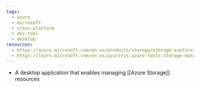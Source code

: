 ```yaml
---
tags:
  - azure
  - microsoft
  - cross-platform
  - dev-tool
  - desktop
resources:
  - https://azure.microsoft.com/en-us/products/storage/storage-explorer/
  - https://learn.microsoft.com/en-us/azure/vs-azure-tools-storage-manage-with-storage-explorer
---
```

- A desktop application that enables managing [[Azure Storage]] resources